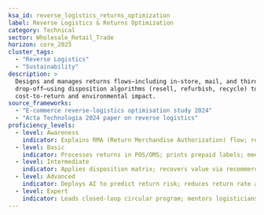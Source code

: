 ```yaml
---
ksa_id: reverse_logistics_returns_optimization
label: Reverse Logistics & Returns Optimization
category: Technical
sector: Wholesale_Retail_Trade
horizon: core_2025
cluster_tags:
  - "Reverse Logistics"
  - "Sustainability"
description: >
  Designs and manages returns flows—including in-store, mail, and third-party
  drop-off—using disposition algorithms (resell, refurbish, recycle) to cut
  cost-to-return and environmental impact.
source_frameworks:
  - "E-commerce reverse-logistics optimisation study 2024"
  - "Acta Technologia 2024 paper on reverse logistics"
proficiency_levels:
  - level: Awareness
    indicator: Explains RMA (Return Merchandise Authorization) flow; recognises serial/lot controls.
  - level: Basic
    indicator: Processes returns in POS/OMS; prints prepaid labels; meets refund SLA < 48 h.
  - level: Intermediate
    indicator: Applies disposition matrix; recovers value via recommerce marketplaces; tracks reason codes.
  - level: Advanced
    indicator: Deploys AI to predict return risk; reduces return rate ≥ 15 %; embeds sustainable packaging.
  - level: Expert
    indicator: Leads closed-loop circular program; mentors logisticians; reports ESG savings in annual CSR.
---
```


